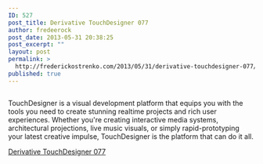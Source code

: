 ```yaml
---
ID: 527
post_title: Derivative TouchDesigner 077
author: fredeerock
post_date: 2013-05-31 20:38:25
post_excerpt: ""
layout: post
permalink: >
  http://frederickostrenko.com/2013/05/31/derivative-touchdesigner-077/
published: true
---
```

<a href="http://www.derivative.ca/"><img src='http://frederickostrenko.com/wp/wp-content/uploads/2013/05/92.jpg' alt='' /></a>

TouchDesigner is a visual development platform that equips you with the tools you need to create stunning realtime projects and rich user experiences. Whether you're creating interactive media systems, architectural projections, live music visuals, or simply rapid-prototyping your latest creative impulse, TouchDesigner is the platform that can do it all.

<a href="http://www.derivative.ca/">Derivative TouchDesigner 077</a>
